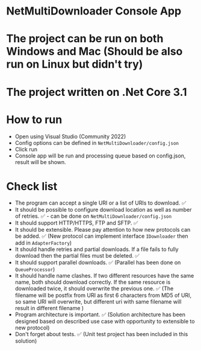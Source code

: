# NetMultiDownloader Console App

# The project can be run on both Windows and Mac (Should be also run on Linux but didn't try)

# The project written on .Net Core 3.1

# How to run
- Open using Visual Studio (Community 2022)
- Config options can be defined in `NetMultiDownloader/config.json`
- Click run
- Console app will be run and processing queue based on config.json, result will be shown.

# Check list
- The program can accept a single URI or a list of URIs to download. :white_check_mark:
- It should be possible to configure download location as well as number of retries. :white_check_mark: - can be done on `NetMultiDownloader/config.json`
- It should support HTTP/HTTPS, FTP and SFTP. :white_check_mark:
- It should be extensible. Please pay attention to how new protocols can be added. :white_check_mark: (New protocol can implement interface `IDownloader` then add in `AdapterFactory`)
- It should handle retries and partial downloads. If a file fails to fully download then the partial files must be deleted. :white_check_mark:
- It should support parallel downloads. :white_check_mark: (Parallel has been done on `QueueProcessor`)
- It should handle name clashes. If two different resources have the same name, both should download correctly. If the same resource is downloaded twice, it should overwrite the previous one. :white_check_mark: (The filename will be postfix from URI as first 6 characters from MD5 of URI,
so same URI will overwrite, but different uri with same filename will result in different filename
)
- Program architecture is important. :white_check_mark: (Solution architecture has been designed based on described use case with opportunity to extensible to new protocol)
- Don't forget about tests. :white_check_mark: (Unit test project has been included in this solution)